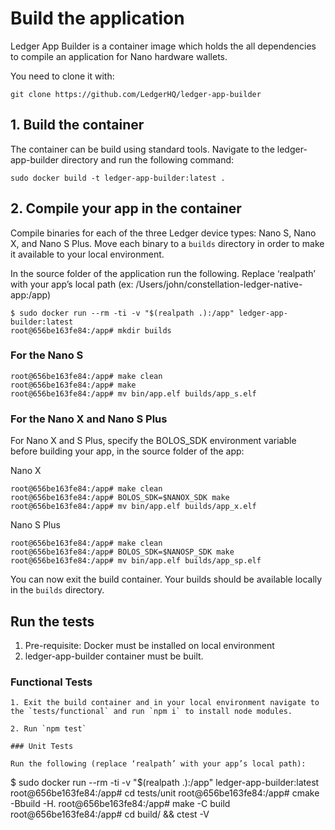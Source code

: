 # Build the application

Ledger App Builder is a container image which holds the all dependencies to compile an application for Nano hardware wallets.

You need to clone it with:

```
git clone https://github.com/LedgerHQ/ledger-app-builder 
```

## 1. Build the container

The container can be build using standard tools. Navigate to the ledger-app-builder directory and run the following command:

```
sudo docker build -t ledger-app-builder:latest .
```

## 2. Compile your app in the container

Compile binaries for each of the three Ledger device types: Nano S, Nano X, and Nano S Plus. Move each binary to a `builds` directory in order to make it available to 
your local environment.

In the source folder of the application run the following. Replace ‘realpath’ with your app’s local path (ex: /Users/john/constellation-ledger-native-app:/app)
```
$ sudo docker run --rm -ti -v "$(realpath .):/app" ledger-app-builder:latest
root@656be163fe84:/app# mkdir builds
```

### For the Nano S

```
root@656be163fe84:/app# make clean
root@656be163fe84:/app# make
root@656be163fe84:/app# mv bin/app.elf builds/app_s.elf
```

### For the Nano X and Nano S Plus

For Nano X and S Plus, specify the BOLOS_SDK environment variable before building your app, in the source folder of the app:

Nano X
```
root@656be163fe84:/app# make clean
root@656be163fe84:/app# BOLOS_SDK=$NANOX_SDK make
root@656be163fe84:/app# mv bin/app.elf builds/app_x.elf
```

Nano S Plus
```
root@656be163fe84:/app# make clean
root@656be163fe84:/app# BOLOS_SDK=$NANOSP_SDK make
root@656be163fe84:/app# mv bin/app.elf builds/app_sp.elf
```

You can now exit the build container. Your builds should be available locally in the `builds` directory. 

## Run the tests

1. Pre-requisite: Docker must be installed on local environment
2. ledger-app-builder container must be built.

### Functional Tests

```
1. Exit the build container and in your local environment navigate to the `tests/functional` and run `npm i` to install node modules.

2. Run `npm test`

### Unit Tests

Run the following (replace ‘realpath’ with your app’s local path):

```
$ sudo docker run --rm -ti -v "$(realpath .):/app" ledger-app-builder:latest
root@656be163fe84:/app# cd tests/unit
root@656be163fe84:/app# cmake -Bbuild -H.
root@656be163fe84:/app# make -C build 
root@656be163fe84:/app# cd build/ && ctest -V
```

